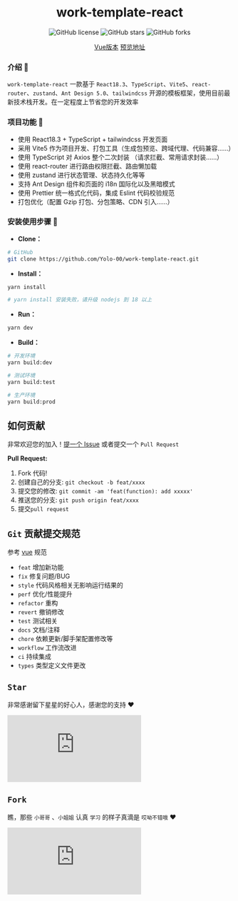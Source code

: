 <div align="center">
<h1>work-template-react</h1>

![GitHub license](https://img.shields.io/github/license/Yolo-00/work-template-react?style=flat)
![GitHub stars](https://img.shields.io/github/stars/Yolo-00/work-template-react?color=fa6470&style=flat)
![GitHub forks](https://img.shields.io/github/forks/Yolo-00/work-template-react?style=flat)

[Vue版本](https://github.com/Yolo-00/work-template)
[预览地址](https://yolo-00.github.io/work-template-react)

</div>

### 介绍 📖

`work-template-react` 一款基于 `React18.3`、`TypeScript`、`Vite5`、`react-router`、`zustand`、`Ant Design 5.0`、`tailwindcss` 开源的模板框架，使用目前最新技术栈开发。在一定程度上节省您的开发效率

### 项目功能 🔨

- 使用 React18.3 + TypeScript + tailwindcss 开发页面
- 采用 Vite5 作为项目开发、打包工具（生成包预览、跨域代理、代码兼容……）
- 使用 TypeScript 对 Axios 整个二次封装 （请求拦截、常用请求封装……）
- 使用 react-router 进行路由权限拦截、路由懒加载
- 使用 zustand 进行状态管理、状态持久化等等
- 支持 Ant Design 组件和页面的 i18n 国际化以及黑暗模式
- 使用 Prettier 统一格式化代码，集成 Eslint 代码校验规范
- 打包优化（配置 Gzip 打包、分包策略、CDN 引入……）

### 安装使用步骤 📔

- **Clone：**

```bash
# GitHub
git clone https://github.com/Yolo-00/work-template-react.git
```

- **Install：**

```bash
yarn install

# yarn install 安装失败，请升级 nodejs 到 18 以上
```

- **Run：**

```bash
yarn dev
```

- **Build：**

```bash
# 开发环境
yarn build:dev

# 测试环境
yarn build:test

# 生产环境
yarn build:prod
```

## 如何贡献

非常欢迎您的加入！[提一个 Issue](https://github.com/Yolo-00/work-template-react/issues/new/choose) 或者提交一个 `Pull Request`

**Pull Request:**

1. Fork 代码!
2. 创建自己的分支: `git checkout -b feat/xxxx`
3. 提交您的修改: `git commit -am 'feat(function): add xxxxx'`
4. 推送您的分支: `git push origin feat/xxxx`
5. 提交`pull request`

## `Git` 贡献提交规范

参考 [vue](https://github.com/vuejs/vue/blob/dev/.github/COMMIT_CONVENTION.md) 规范

- `feat` 增加新功能
- `fix` 修复问题/BUG
- `style` 代码风格相关无影响运行结果的
- `perf` 优化/性能提升
- `refactor` 重构
- `revert` 撤销修改
- `test` 测试相关
- `docs` 文档/注释
- `chore` 依赖更新/脚手架配置修改等
- `workflow` 工作流改进
- `ci` 持续集成
- `types` 类型定义文件更改

## `Star`

非常感谢留下星星的好心人，感谢您的支持 ❤️

[![Stargazers repo roster for Yolo-00/work-template-react](https://bytecrank.com/nastyox/reporoster/php/stargazersSVG.php?user=Yolo-00&repo=work-template-react)](https://github.com/Yolo-00/work-template-react/stargazers)

## `Fork`

瞧，那些 `小哥哥` 、`小姐姐` 认真 `学习` 的样子真滴是 `哎呦不错哦` ❤️

[![Forkers repo roster for Yolo-00/work-template-react](https://bytecrank.com/nastyox/reporoster/php/forkersSVG.php?user=Yolo-00&repo=work-template-react)](https://github.com/Yolo-00/work-template-react/network/members)
